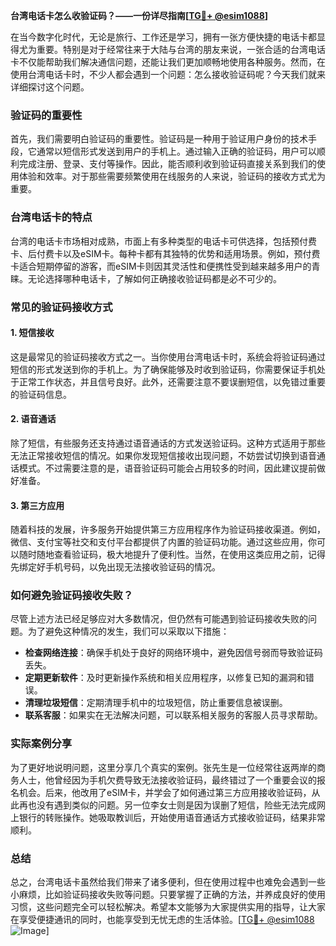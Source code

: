 **台湾电话卡怎么收验证码？——一份详尽指南[[TG💪+ @esim1088](https://t.me/s/esim1088)]**

在当今数字化时代，无论是旅行、工作还是学习，拥有一张方便快捷的电话卡都显得尤为重要。特别是对于经常往来于大陆与台湾的朋友来说，一张合适的台湾电话卡不仅能帮助我们解决通信问题，还能让我们更加顺畅地使用各种服务。然而，在使用台湾电话卡时，不少人都会遇到一个问题：怎么接收验证码呢？今天我们就来详细探讨这个问题。

### 验证码的重要性

首先，我们需要明白验证码的重要性。验证码是一种用于验证用户身份的技术手段，它通常以短信形式发送到用户的手机上。通过输入正确的验证码，用户可以顺利完成注册、登录、支付等操作。因此，能否顺利收到验证码直接关系到我们的使用体验和效率。对于那些需要频繁使用在线服务的人来说，验证码的接收方式尤为重要。

### 台湾电话卡的特点

台湾的电话卡市场相对成熟，市面上有多种类型的电话卡可供选择，包括预付费卡、后付费卡以及eSIM卡。每种卡都有其独特的优势和适用场景。例如，预付费卡适合短期停留的游客，而eSIM卡则因其灵活性和便携性受到越来越多用户的青睐。无论选择哪种电话卡，了解如何正确接收验证码都是必不可少的。

### 常见的验证码接收方式

#### 1. 短信接收

这是最常见的验证码接收方式之一。当你使用台湾电话卡时，系统会将验证码通过短信的形式发送到你的手机上。为了确保能够及时收到验证码，你需要保证手机处于正常工作状态，并且信号良好。此外，还需要注意不要误删短信，以免错过重要的验证码信息。

#### 2. 语音通话

除了短信，有些服务还支持通过语音通话的方式发送验证码。这种方式适用于那些无法正常接收短信的情况。如果你发现短信接收出现问题，不妨尝试切换到语音通话模式。不过需要注意的是，语音验证码可能会占用较多的时间，因此建议提前做好准备。

#### 3. 第三方应用

随着科技的发展，许多服务开始提供第三方应用程序作为验证码接收渠道。例如，微信、支付宝等社交和支付平台都提供了内置的验证码功能。通过这些应用，你可以随时随地查看验证码，极大地提升了便利性。当然，在使用这类应用之前，记得先绑定好手机号码，以免出现无法接收验证码的情况。

### 如何避免验证码接收失败？

尽管上述方法已经足够应对大多数情况，但仍然有可能遇到验证码接收失败的问题。为了避免这种情况的发生，我们可以采取以下措施：

- **检查网络连接**：确保手机处于良好的网络环境中，避免因信号弱而导致验证码丢失。
- **定期更新软件**：及时更新操作系统和相关应用程序，以修复已知的漏洞和错误。
- **清理垃圾短信**：定期清理手机中的垃圾短信，防止重要信息被误删。
- **联系客服**：如果实在无法解决问题，可以联系相关服务的客服人员寻求帮助。

### 实际案例分享

为了更好地说明问题，这里分享几个真实的案例。张先生是一位经常往返两岸的商务人士，他曾经因为手机欠费导致无法接收验证码，最终错过了一个重要会议的报名机会。后来，他改用了eSIM卡，并学会了如何通过第三方应用接收验证码，从此再也没有遇到类似的问题。另一位李女士则是因为误删了短信，险些无法完成网上银行的转账操作。她吸取教训后，开始使用语音通话方式接收验证码，结果非常顺利。

### 总结

总之，台湾电话卡虽然给我们带来了诸多便利，但在使用过程中也难免会遇到一些小麻烦，比如验证码接收失败等问题。只要掌握了正确的方法，并养成良好的使用习惯，这些问题完全可以轻松解决。希望本文能够为大家提供实用的指导，让大家在享受便捷通讯的同时，也能享受到无忧无虑的生活体验。[[TG💪+ @esim1088](https://t.me/s/esim1088) ![Image](https://i.postimg.cc/4NQfJmqS/Snipaste-2025-05-13-00-14-12.png)]